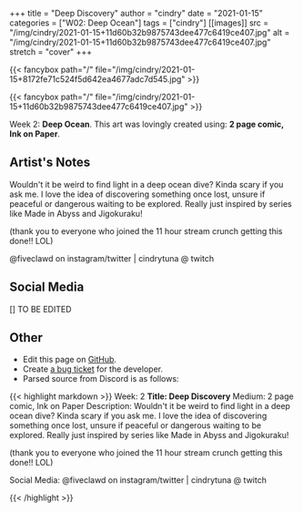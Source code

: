 +++
title =       "Deep Discovery"
author =      "cindry"
date =        "2021-01-15"
categories =  ["W02: Deep Ocean"]
tags =        ["cindry"]
[[images]]
                      src = "/img/cindry/2021-01-15+11d60b32b9875743dee477c6419ce407.jpg"
                      alt = "/img/cindry/2021-01-15+11d60b32b9875743dee477c6419ce407.jpg"
                      stretch = "cover"
+++


{{< fancybox path="/" file="/img/cindry/2021-01-15+8172fe71c524f5d642ea4677adc7d545.jpg" >}}

{{< fancybox path="/" file="/img/cindry/2021-01-15+11d60b32b9875743dee477c6419ce407.jpg" >}}


Week 2: **Deep Ocean**. This art was lovingly created using: **2 page comic, Ink on Paper**.

## Artist's Notes

Wouldn't it be weird to find light in a deep ocean dive? Kinda scary if you ask me.
I love the idea of discovering something once lost, unsure if peaceful or dangerous waiting to be explored. 
Really just inspired by series like Made in Abyss and Jigokuraku!

(thank you to everyone who joined the 11 hour stream crunch getting this done!! LOL)

@fiveclawd on instagram/twitter | cindrytuna @ twitch

## Social Media

[] TO BE EDITED

## Other

- Edit this page on [GitHub](https://github.com/teaminkling/web-refresh/edit/main/blog/content/blog/cindry-week-2-5c23.md).
- Create [a bug ticket](https://github.com/teaminkling/web-refresh/issues/new?assignees=&labels=bug&template=problem-report.md&title=) for the developer.
- Parsed source from Discord is as follows:

{{< highlight markdown >}}
Week: 2
**Title:  Deep Discovery**
Medium: 2 page comic, Ink on Paper
Description: 
Wouldn't it be weird to find light in a deep ocean dive? Kinda scary if you ask me.
I love the idea of discovering something once lost, unsure if peaceful or dangerous waiting to be explored. 
Really just inspired by series like Made in Abyss and Jigokuraku!

(thank you to everyone who joined the 11 hour stream crunch getting this done!! LOL)

Social Media: @fiveclawd on instagram/twitter | cindrytuna @ twitch




{{< /highlight >}}